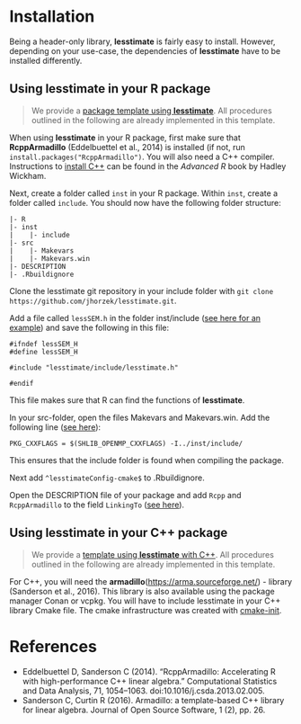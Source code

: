 # Installation

Being a header-only library, **lesstimate** is fairly easy to install.
However, depending on your use-case, the dependencies of **lesstimate** have 
to be installed differently.

## Using lesstimate in your R package

> We provide a [package template using **lesstimate**](https://github.com/jhorzek/lesstimateTemplateR). All procedures outlined in the following are already implemented in this template.

When using **lesstimate** in your R package, first make sure that **RcppArmadillo**
(Eddelbuettel et al., 2014)
is installed (if not, run `install.packages("RcppArmadillo")`. You will also
need a C++ compiler. Instructions to [install C++](https://adv-r.hadley.nz/rcpp.html#prerequisites-17) 
can be found in the *Advanced R* book by Hadley Wickham.

Next, create a folder called `inst` in your R package. Within `inst`, create a folder
called `include`. You should now have the following folder structure:

```
|- R
|- inst
|    |- include
|- src
|    |- Makevars
|    |- Makevars.win
|- DESCRIPTION
|- .Rbuildignore
```

Clone the lesstimate git repository in your include folder with `git clone https://github.com/jhorzek/lesstimate.git`.

Add a file called `lessSEM.h` in the folder inst/include ([see here for an example](https://github.com/jhorzek/lesstimateTemplateR/blob/main/inst/include/lessSEM.h)) and
save the following in this file:

```
#ifndef lessSEM_H
#define lessSEM_H

#include "lesstimate/include/lesstimate.h"

#endif
```

This file makes sure that R can find the functions of **lesstimate**. 

In your src-folder, open the files Makevars and Makevars.win. Add the following line ([see here](https://github.com/jhorzek/lesstimateTemplateR/blob/main/src/Makevars)):
```
PKG_CXXFLAGS = $(SHLIB_OPENMP_CXXFLAGS) -I../inst/include/
```
This ensures that the include folder is found when compiling the package.

Next add `^lesstimateConfig-cmake$` to .Rbuildignore.

Open the DESCRIPTION file of your package and add `Rcpp` and `RcppArmadillo` to the field `LinkingTo` ([see here](https://github.com/jhorzek/lesstimateTemplateR/blob/main/DESCRIPTION)).

## Using lesstimate in your C++ package

> We provide a [template using **lesstimate** with C++](https://github.com/jhorzek/lesstimateTemplateCpp). All procedures outlined in the following are already implemented in this template.

For C++, you will need the **armadillo**(https://arma.sourceforge.net/) - library (Sanderson et al., 2016). This library is also available
using the package manager Conan or vcpkg. You will have to include lesstimate in your
C++ library Cmake file. The cmake infrastructure was created with [cmake-init](https://github.com/friendlyanon/cmake-init).

# References

- Eddelbuettel D, Sanderson C (2014). “RcppArmadillo: Accelerating R with high-performance C++ linear algebra.” Computational Statistics and Data Analysis, 71, 1054–1063. doi:10.1016/j.csda.2013.02.005.
- Sanderson C, Curtin R (2016). Armadillo: a template-based C++ library for linear algebra. Journal of Open Source Software, 1 (2), pp. 26.


